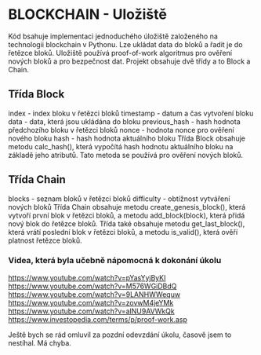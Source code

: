 # BLOCKCHAIN - Uložiště
Kód bsahuje implementaci jednoduchého úložiště založeného na technologii blockchain v Pythonu. Lze ukládat data do bloků a řadit je do řetězce bloků. Uložiště používá proof-of-work algoritmus pro ověření nových bloků a pro bezpečnost dat.
Projekt obsahuje dvě třídy a to Block a Chain.

## Třída Block
index - index bloku v řetězci bloků
timestamp - datum a čas vytvoření bloku
data - data, která jsou ukládána do bloku
previous_hash - hash hodnota předchozího bloku v řetězci bloků
nonce - hodnota nonce pro ověření nového bloku
hash - hash hodnota aktuálního bloku
Třída Block obsahuje metodu calc_hash(), která vypočítá hash hodnotu aktuálního bloku na základě jeho atributů. Tato metoda se používá pro ověření nových bloků.

## Třída Chain
blocks - seznam bloků v řetězci bloků
difficulty - obtížnost vytváření nových bloků
Třída Chain obsahuje metodu create_genesis_block(), která vytvoří první blok v řetězci bloků, a metodu add_block(block), která přidá nový blok do řetězce bloků. Třída také obsahuje metodu get_last_block(), která vrátí poslední blok v řetězci bloků, a metodu is_valid(), která ověří platnost řetězce bloků.


### Videa, která byla učebně nápomocná k dokonání úkolu
https://www.youtube.com/watch?v=pYasYyjByKI
https://www.youtube.com/watch?v=M576WGiDBdQ
https://www.youtube.com/watch?v=9LANHWWequw
https://www.youtube.com/watch?v=zovwM4jeYMk
https://www.youtube.com/watch?v=alNU9AVWkQk
https://www.investopedia.com/terms/p/proof-work.asp

Ještě bych se rád omluvil za pozdní odevzdání úkolu, časově jsem to nestíhal. Má chyba.
